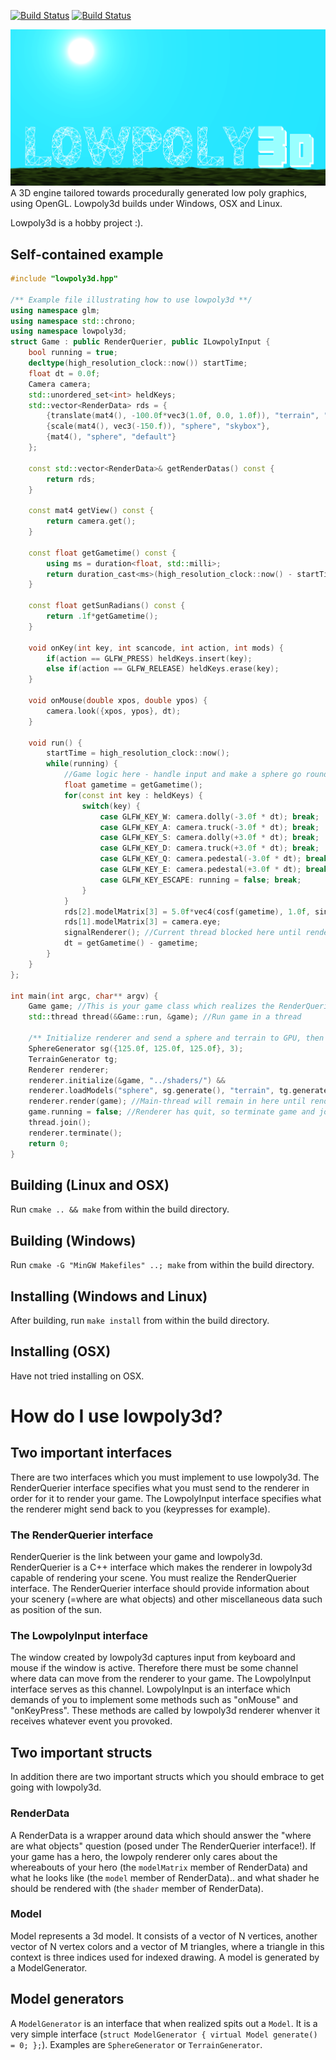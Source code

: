 [![Build Status](https://travis-ci.org/Kuxe/lowpoly3d.svg?branch=master)](https://travis-ci.org/Kuxe/lowpoly3d)
[![Build Status](https://ci.appveyor.com/api/projects/status/github/kuxe/lowpoly3d?svg=true)](https://ci.appveyor.com/project/Kuxe/lowpoly3d)

![alt tag](lowpoly3d.png)
A 3D engine tailored towards procedurally generated low poly graphics, using OpenGL. Lowpoly3d builds under Windows, OSX and Linux.

Lowpoly3d is a hobby project :).

## Self-contained example
```c++
#include "lowpoly3d.hpp"

/** Example file illustrating how to use lowpoly3d **/
using namespace glm;
using namespace std::chrono;
using namespace lowpoly3d;
struct Game : public RenderQuerier, public ILowpolyInput {
	bool running = true;
	decltype(high_resolution_clock::now()) startTime;
	float dt = 0.0f;
	Camera camera;
	std::unordered_set<int> heldKeys;
	std::vector<RenderData> rds = {
		{translate(mat4(), -100.0f*vec3(1.0f, 0.0, 1.0f)), "terrain", "default"},
		{scale(mat4(), vec3(-150.f)), "sphere", "skybox"},
		{mat4(), "sphere", "default"}
	};

	const std::vector<RenderData>& getRenderDatas() const {
		return rds;
	}

	const mat4 getView() const {
		return camera.get();
	}

	const float getGametime() const {
		using ms = duration<float, std::milli>;
		return duration_cast<ms>(high_resolution_clock::now() - startTime).count() / 1000.0f;
	}

	const float getSunRadians() const {
		return .1f*getGametime();
	}

	void onKey(int key, int scancode, int action, int mods) {
		if(action == GLFW_PRESS) heldKeys.insert(key);
		else if(action == GLFW_RELEASE) heldKeys.erase(key);
	}

	void onMouse(double xpos, double ypos) {
		camera.look({xpos, ypos}, dt);
	}

	void run() {
		startTime = high_resolution_clock::now();
		while(running) {
			//Game logic here - handle input and make a sphere go round and round
			float gametime = getGametime();
			for(const int key : heldKeys) {
				switch(key) {
					case GLFW_KEY_W: camera.dolly(-3.0f * dt); break;
					case GLFW_KEY_A: camera.truck(-3.0f * dt); break;
					case GLFW_KEY_S: camera.dolly(+3.0f * dt); break;
					case GLFW_KEY_D: camera.truck(+3.0f * dt); break;
					case GLFW_KEY_Q: camera.pedestal(-3.0f * dt); break;
					case GLFW_KEY_E: camera.pedestal(+3.0f * dt); break;
					case GLFW_KEY_ESCAPE: running = false; break;
				}
			}
			rds[2].modelMatrix[3] = 5.0f*vec4(cosf(gametime), 1.0f, sinf(gametime), .2f);
			rds[1].modelMatrix[3] = camera.eye;
			signalRenderer(); //Current thread blocked here until renderer is done rendering
			dt = getGametime() - gametime;
		}
	}
};

int main(int argc, char** argv) {
	Game game; //This is your game class which realizes the RenderQuerier interface
	std::thread thread(&Game::run, &game); //Run game in a thread

	/** Initialize renderer and send a sphere and terrain to GPU, then start render the game **/
	SphereGenerator sg({125.0f, 125.0f, 125.0f}, 3);
	TerrainGenerator tg;
	Renderer renderer;
	renderer.initialize(&game, "../shaders/") &&
	renderer.loadModels("sphere", sg.generate(), "terrain", tg.generate()) &&
	renderer.render(game); //Main-thread will remain in here until renderer terminates
	game.running = false; //Renderer has quit, so terminate game and join game thread with main thread
	thread.join();
	renderer.terminate();
	return 0;
}
```

## Building (Linux and OSX)
Run `cmake .. && make` from within the build directory.

## Building (Windows)
Run `cmake -G "MinGW Makefiles" ..; make` from within the build directory.

## Installing (Windows and Linux)
After building, run `make install` from within the build directory.

## Installing (OSX)
Have not tried installing on OSX.

# How do I use lowpoly3d?
## Two important interfaces
There are two interfaces which you must implement to use lowpoly3d. The RenderQuerier interface specifies what you must send to the renderer in order for it to render your game. The LowpolyInput interface specifies what the renderer might send back to you (keypresses for example).

### The RenderQuerier interface
RenderQuerier is the link between your game and lowpoly3d. RenderQuerier is a C++ interface which makes the renderer in lowpoly3d capable of rendering your scene. You must realize the RenderQuerier interface. The RenderQuerier interface should provide information about your scenery (=where are what objects) and other miscellaneous data such as position of the sun.

### The LowpolyInput interface
The window created by lowpoly3d captures input from keyboard and mouse if the window is active. Therefore there must be some channel where data can move from the renderer to your game. The LowpolyInput interface serves as this channel. LowpolyInput is an interface which demands of you to implement some methods such as "onMouse" and "onKeyPress". These methods are called by lowpoly3d renderer whenver it receives whatever event you provoked.

## Two important structs
In addition there are two important structs which you should embrace to get going with lowpoly3d.
### RenderData
A RenderData is a wrapper around data which should answer the "where are what objects" question (posed under The RenderQuerier interface!). If your game has a hero, the lowpoly renderer only cares about the whereabouts of your hero (the `modelMatrix` member of RenderData) and what he looks like (the `model` member of RenderData).. and what shader he should be rendered with (the `shader` member of RenderData).

### Model
Model represents a 3d model. It consists of a vector of N vertices, another vector of N vertex colors and a vector of M triangles, where a triangle in this context is three indices used for indexed drawing. A model is generated by a ModelGenerator.

## Model generators
A `ModelGenerator` is an interface that when realized spits out a `Model`. It is a very simple interface (`struct ModelGenerator { virtual Model generate() = 0; };`). Examples are `SphereGenerator` or `TerrainGenerator`.
